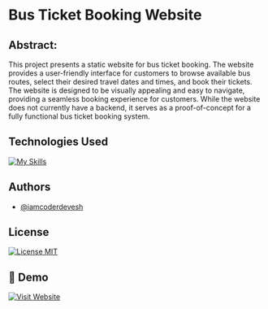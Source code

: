
# Bus Ticket Booking Website
## Abstract:

This project presents a static website for bus ticket booking. The website provides a user-friendly interface for customers to browse available bus routes, select their desired travel dates and times, and book their tickets. The website is designed to be visually appealing and easy to navigate, providing a seamless booking experience for customers. While the website does not currently have a backend, it serves as a proof-of-concept for a fully functional bus ticket booking system.


## Technologies Used

[![My Skills](https://skillicons.dev/icons?i=html,css,js,bootstrap,github&theme=dark)](https://github.com/iamcoderdevesh)



## Authors

- [@iamcoderdevesh](https://www.github.com/iamcoderdevesh)


## License

[![License MIT](https://img.shields.io/badge/license-MIT-blue.svg)](LICENSE)


## 🔗 Demo
[![Visit Website](https://img.shields.io/badge/-%20Visit%20Site-blue?style=for-the-badge)](https://iamcoderdevesh.github.io/BlueBus.com)
